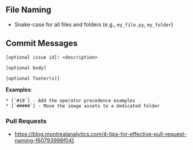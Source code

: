 ## File Naming

* Snake-case for all files and folders (e.g., `my_file.py`, `my_folder`)

## Commit Messages

```
[optional issue id]: <description>

[optional body]

[optional footer(s)]
```

**Examples**:
```
* [`#19`] - Add the operator precedence examples
* [`#####`] - Move the image assets to a dedicated folder
```

### Pull Requests

- https://blog.montrealanalytics.com/4-tips-for-effective-pull-request-naming-f60793998f04]
